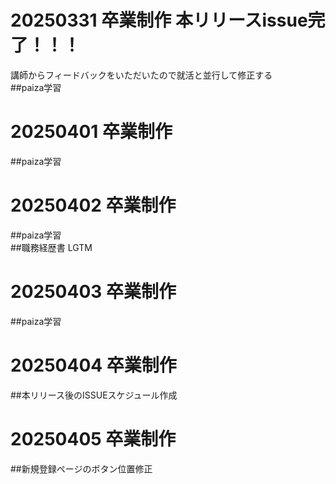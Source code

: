 # 20250331 卒業制作 本リリースissue完了！！！<br>
講師からフィードバックをいただいたので就活と並行して修正する<br>
##paiza学習<br>

# 20250401 卒業制作<br>
##paiza学習<br>

# 20250402 卒業制作<br>
##paiza学習<br>
##職務経歴書 LGTM<br>

# 20250403 卒業制作<br>
##paiza学習<br>

# 20250404 卒業制作<br>
##本リリース後のISSUEスケジュール作成<br>

# 20250405 卒業制作<br>
##新規登録ページのボタン位置修正<br>

